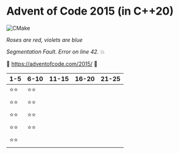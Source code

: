 # Advent of Code 2015 (in C++20)

![CMake](https://github.com/LesnyRumcajs/advent-of-cpp-2015/workflows/CMake/badge.svg)

*Roses are red, violets are blue*

*Segmentation Fault. Error on line 42.*
💥

🎄 https://adventofcode.com/2015/ 🎄

| 1-5 | 6-10 | 11-15 | 16-20 | 21-25 |
|----|----|----|----|----|
| ⭐⭐ | ⭐⭐ |    |    |    |
| ⭐⭐ | ⭐⭐ |    |    |    |
| ⭐⭐ | ⭐⭐ |    |    |    |
| ⭐⭐ | ⭐⭐ |    |    |    |
| ⭐⭐ |    |    |    |    |
